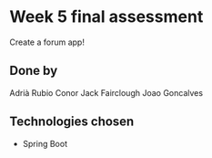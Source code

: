 # Week 5 final assessment
Create a forum app!

## Done by
Adrià Rubio
Conor Jack Fairclough
Joao Goncalves

## Technologies chosen
- Spring Boot
